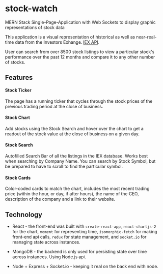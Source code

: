 # stock-watch
MERN Stack Single-Page-Application with Web Sockets to display graphic representations of stock data

This application is a visual representation of historical as well as near-real-time data from the Investors Exhange.
[IEX API](https://iextrading.com/). 

User can search from over 8500 stock listings to view a particular stock's performance over the past 12 months and compare it to any other number of stocks.

## Features

#### Stock Ticker
The page has a running ticker that cycles through the stock prices of the previous trading period at the close of business.

#### Stock Chart 
Add stocks using the Stock Search and hover over the chart to get a readout of the stock value at the close of business on a given day.

#### Stock Search 
Autofilled Search Bar of all the listings in the IEX database. Works best when searching by Company Name. You can search by Stock Symbol, but be prepared to have to scroll to find the particular symbol.

#### Stock Cards 
Color-coded cards to match the chart, includes the most recent trading price (within the hour, or day, if after hours), the name of the CEO, description of the company and a link to their website.

## Technology

* React - the front-end was built with `create-react-app`, `react-chartjs-2` for the chart, `moment` for representing time, `isomorphic-fetch` for making front-end api calls, `redux` for state management, and `socket.io` for managing state across instances.

* MongoDB - the backend is only used for persisting state over time across instances. Using Node.js api.

* Node + Express + Socket.io - keeping it real on the back end with node.


